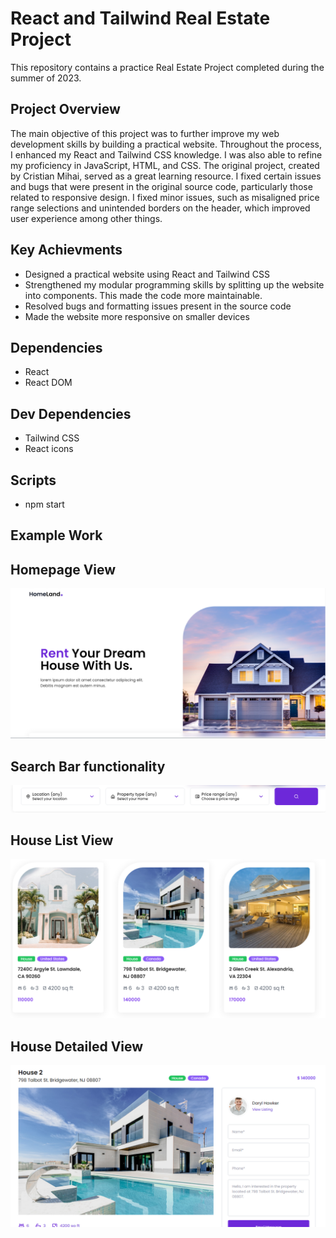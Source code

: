 # React and Tailwind Real Estate Project

This repository contains a practice Real Estate Project completed during the summer of 2023.

## Project Overview
The main objective of this project was to further improve my web development skills by building a practical website. Throughout the process, I enhanced my React and Tailwind CSS knowledge. I was also able to refine my proficiency in JavaScript, HTML, and CSS. The original project, created by Cristian Mihai, served as a great learning resource. I fixed certain issues and bugs that were present in the original source code, particularly those related to responsive design. I fixed minor issues, such as misaligned price range selections and unintended borders on the header, which improved user experience among other things.

## Key Achievments
- Designed a practical website using React and Tailwind CSS
- Strengthened my modular programming skills by splitting up the website into components. This made the code more maintainable.
- Resolved bugs and formatting issues present in the source code
- Made the website more responsive on smaller devices

## Dependencies
- React
- React DOM

## Dev Dependencies
- Tailwind CSS
- React icons

## Scripts
- npm start
## Example Work

## Homepage View
![Example website photo](src/assets/img/example-photos/ExamplePhoto1.png)

## Search Bar functionality
![Example website photo](src/assets/img/example-photos/ExamplePhoto2.png)

## House List View 
![Example website photo](src/assets/img/example-photos/ExamplePhoto3.png)

## House Detailed View
![Example website photo](src/assets/img/example-photos/ExamplePhoto4.png)

